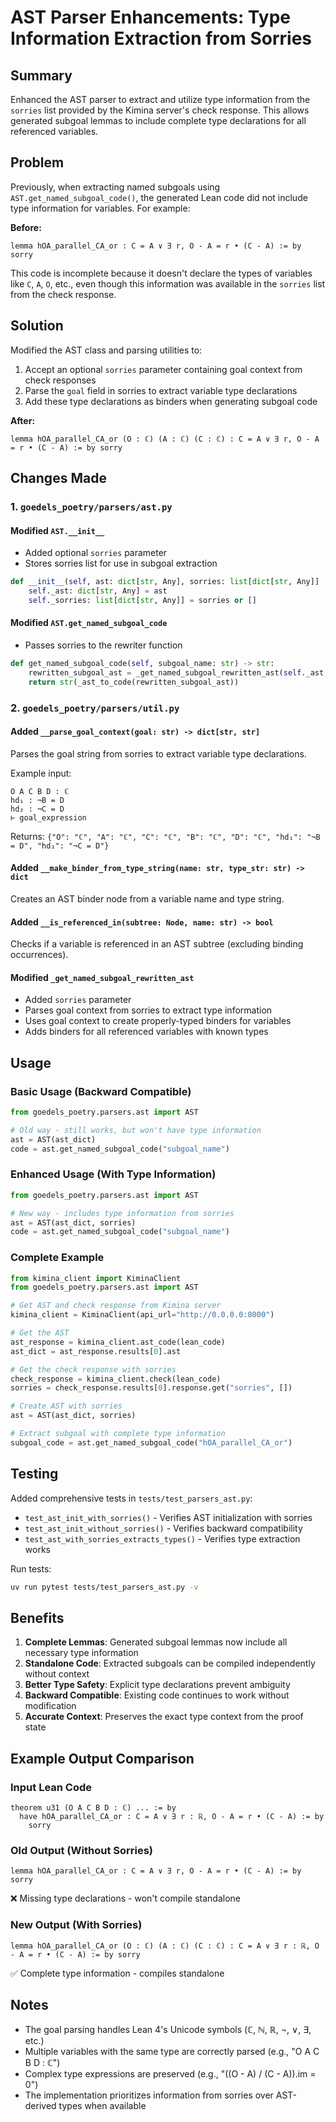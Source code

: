 # AST Parser Enhancements: Type Information Extraction from Sorries

## Summary

Enhanced the AST parser to extract and utilize type information from the `sorries` list provided by the Kimina server's check response. This allows generated subgoal lemmas to include complete type declarations for all referenced variables.

## Problem

Previously, when extracting named subgoals using `AST.get_named_subgoal_code()`, the generated Lean code did not include type information for variables. For example:

**Before:**
```lean
lemma hOA_parallel_CA_or : C = A ∨ ∃ r, O - A = r • (C - A) := by sorry
```

This code is incomplete because it doesn't declare the types of variables like `C`, `A`, `O`, etc., even though this information was available in the `sorries` list from the check response.

## Solution

Modified the AST class and parsing utilities to:
1. Accept an optional `sorries` parameter containing goal context from check responses
2. Parse the `goal` field in sorries to extract variable type declarations
3. Add these type declarations as binders when generating subgoal code

**After:**
```lean
lemma hOA_parallel_CA_or (O : ℂ) (A : ℂ) (C : ℂ) : C = A ∨ ∃ r, O - A = r • (C - A) := by sorry
```

## Changes Made

### 1. `goedels_poetry/parsers/ast.py`

#### Modified `AST.__init__`
- Added optional `sorries` parameter
- Stores sorries list for use in subgoal extraction

```python
def __init__(self, ast: dict[str, Any], sorries: list[dict[str, Any]] | None = None):
    self._ast: dict[str, Any] = ast
    self._sorries: list[dict[str, Any]] = sorries or []
```

#### Modified `AST.get_named_subgoal_code`
- Passes sorries to the rewriter function

```python
def get_named_subgoal_code(self, subgoal_name: str) -> str:
    rewritten_subgoal_ast = _get_named_subgoal_rewritten_ast(self._ast, subgoal_name, self._sorries)
    return str(_ast_to_code(rewritten_subgoal_ast))
```

### 2. `goedels_poetry/parsers/util.py`

#### Added `__parse_goal_context(goal: str) -> dict[str, str]`
Parses the goal string from sorries to extract variable type declarations.

Example input:
```
O A C B D : ℂ
hd₁ : ¬B = D
hd₂ : ¬C = D
⊢ goal_expression
```

Returns: `{"O": "ℂ", "A": "ℂ", "C": "ℂ", "B": "ℂ", "D": "ℂ", "hd₁": "¬B = D", "hd₂": "¬C = D"}`

#### Added `__make_binder_from_type_string(name: str, type_str: str) -> dict`
Creates an AST binder node from a variable name and type string.

#### Added `__is_referenced_in(subtree: Node, name: str) -> bool`
Checks if a variable is referenced in an AST subtree (excluding binding occurrences).

#### Modified `_get_named_subgoal_rewritten_ast`
- Added `sorries` parameter
- Parses goal context from sorries to extract type information
- Uses goal context to create properly-typed binders for variables
- Adds binders for all referenced variables with known types

## Usage

### Basic Usage (Backward Compatible)

```python
from goedels_poetry.parsers.ast import AST

# Old way - still works, but won't have type information
ast = AST(ast_dict)
code = ast.get_named_subgoal_code("subgoal_name")
```

### Enhanced Usage (With Type Information)

```python
from goedels_poetry.parsers.ast import AST

# New way - includes type information from sorries
ast = AST(ast_dict, sorries)
code = ast.get_named_subgoal_code("subgoal_name")
```

### Complete Example

```python
from kimina_client import KiminaClient
from goedels_poetry.parsers.ast import AST

# Get AST and check response from Kimina server
kimina_client = KiminaClient(api_url="http://0.0.0.0:8000")

# Get the AST
ast_response = kimina_client.ast_code(lean_code)
ast_dict = ast_response.results[0].ast

# Get the check response with sorries
check_response = kimina_client.check(lean_code)
sorries = check_response.results[0].response.get("sorries", [])

# Create AST with sorries
ast = AST(ast_dict, sorries)

# Extract subgoal with complete type information
subgoal_code = ast.get_named_subgoal_code("hOA_parallel_CA_or")
```

## Testing

Added comprehensive tests in `tests/test_parsers_ast.py`:
- `test_ast_init_with_sorries()` - Verifies AST initialization with sorries
- `test_ast_init_without_sorries()` - Verifies backward compatibility
- `test_ast_with_sorries_extracts_types()` - Verifies type extraction works

Run tests:
```bash
uv run pytest tests/test_parsers_ast.py -v
```

## Benefits

1. **Complete Lemmas**: Generated subgoal lemmas now include all necessary type information
2. **Standalone Code**: Extracted subgoals can be compiled independently without context
3. **Better Type Safety**: Explicit type declarations prevent ambiguity
4. **Backward Compatible**: Existing code continues to work without modification
5. **Accurate Context**: Preserves the exact type context from the proof state

## Example Output Comparison

### Input Lean Code
```lean
theorem u31 (O A C B D : ℂ) ... := by
  have hOA_parallel_CA_or : C = A ∨ ∃ r : ℝ, O - A = r • (C - A) := by
    sorry
```

### Old Output (Without Sorries)
```lean
lemma hOA_parallel_CA_or : C = A ∨ ∃ r, O - A = r • (C - A) := by sorry
```
❌ Missing type declarations - won't compile standalone

### New Output (With Sorries)
```lean
lemma hOA_parallel_CA_or (O : ℂ) (A : ℂ) (C : ℂ) : C = A ∨ ∃ r : ℝ, O - A = r • (C - A) := by sorry
```
✅ Complete type information - compiles standalone

## Notes

- The goal parsing handles Lean 4's Unicode symbols (ℂ, ℕ, ℝ, ¬, ∨, ∃, etc.)
- Multiple variables with the same type are correctly parsed (e.g., "O A C B D : ℂ")
- Complex type expressions are preserved (e.g., "((O - A) / (C - A)).im = 0")
- The implementation prioritizes information from sorries over AST-derived types when available
